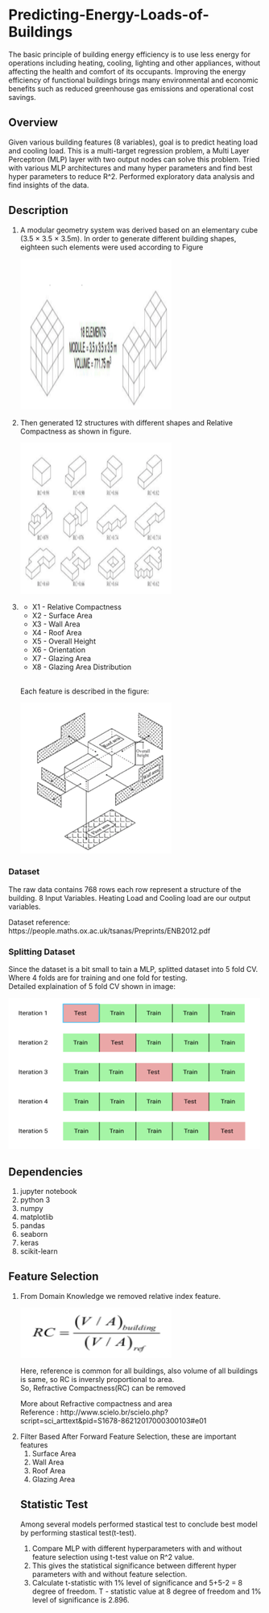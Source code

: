 # Predicting-Energy-Loads-of-Buildings

The basic principle of building energy efficiency is to use less energy for operations including heating, cooling, lighting and other appliances, without affecting the health and comfort of its occupants. 
Improving the energy efficiency of functional buildings brings many environmental and economic benefits such as reduced greenhouse gas emissions and operational cost savings.

## Overview

Given various building features (8 variables), goal is to predict heating load and cooling load. This is a multi-target regression problem, a Multi Layer Perceptron (MLP) layer with two output nodes can solve this problem. 
Tried with various MLP architectures and many hyper parameters and find best hyper parameters to reduce R^2.
Performed exploratory data analysis and find insights of the data.

## Description

<ol>
  <li>A modular geometry system was derived based on an elementary cube (3.5 × 3.5 × 3.5m). In order to generate different building shapes, eighteen such elements were used according to Figure</li>


<p><img src="dataset.png" width="300" height="300" /> </p>

  <li> Then generated 12 structures with different shapes and Relative Compactness as shown in figure.</li>

<p><img src="dataset1.png" width="300" height="300" /> </p>
  <li>
    <ul>
      <li> X1 - Relative Compactness </li>
      <li> X2 - Surface Area</li>
      <li> X3 - Wall Area  </li>
      <li> X4 - Roof Area </li>
      <li> X5 - Overall Height </li>
      <li> X6 - Orientation </li>
      <li> X7 - Glazing Area  </li>
      <li> X8 - Glazing Area Distribution </li>
    </ul>
  </li>

<br>  Each feature is described in the figure:
  
<p><img src="dataset3.png" width="300" height="300" /> </p>
  
</ol>

### Dataset
The raw data contains 768 rows each row represent a structure of the building. 8 Input Variables. Heating Load and Cooling load are our output variables.
<br>
<p>Dataset reference: https://people.maths.ox.ac.uk/tsanas/Preprints/ENB2012.pdf <p>

### Splitting Dataset
Since the dataset is a bit small to tain a MLP, splitted dataset into 5 fold CV. Where 4 folds are for training and one fold for testing. <br>
Detailed explaination of 5 fold CV shown in image:

<p><img src="5foldcv.png" width="500" height="300" /> </p>

## Dependencies
<ol>
  <li>jupyter notebook</li>
  <li>python 3</li>
  <li>numpy</li>
  <li>matplotlib</li>
  <li>pandas</li>
  <li>seaborn</li>
  <li>keras</li>
  <li>scikit-learn</li>
</ol>

## Feature Selection
<ol>
<li> From Domain Knowledge we removed relative index feature.
<p> <img src = "rcformlua.png" width = 300 height=100></p>
Here, reference is common for all buildings, also volume of all buildings is same, so RC is inversly proportional to area.
<br> So, Refractive Compactness(RC) can be removed
<p>More about Refractive compactness and area 
<br>  Reference : http://www.scielo.br/scielo.php?script=sci_arttext&pid=S1678-86212017000300103#e01<p>
</li>
<li> Filter Based
    After Forward Feature Selection, these are important features
<ol>
  <li>Surface Area </li>
  <li>Wall Area </li>
  <li>Roof Area </li>
  <li>Glazing Area </li>
</ol>
 </li>

## Statistic Test
Among several models performed stastical test to conclude best model by performing stastical test(t-test).
1. Compare MLP with different hyperparameters with and without feature selection using t-test value on R^2 value. 
2. This gives the statistical significance between different hyper parameters with and without feature selection. 
3. Calculate t-statistic with 1% level of significance and 5+5-2 = 8 degree of freedom. T - statistic value at 8 degree of freedom and 1% level of significance is 2.896. 


